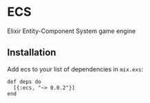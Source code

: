 # ECS

Elixir Entity-Component System game engine

## Installation

Add ecs to your list of dependencies in `mix.exs`:

    def deps do
      [{:ecs, "~> 0.0.2"}]
    end
